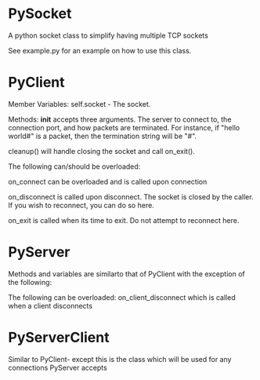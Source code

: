 PySocket
========

A python socket class to simplify having multiple TCP sockets

See example.py for an example on how to use this class.

PyClient
========
Member Variables:
self.socket - The socket.  

Methods:
__init__ accepts three arguments.  The server to connect to, the connection port, and how packets are terminated.  For 
instance, if "hello world#" is a packet, then the termination string will be "#".

cleanup() will handle closing the socket and call on_exit().  

The following can/should be overloaded:

on_connect can be overloaded and is called upon connection

on_disconnect is called upon disconnect.  The socket is closed by the caller.  If you wish to reconnect, you can do so here.

on_exit is called when its time to exit.  Do not attempt to reconnect here.

PyServer
=======
Methods and variables are similarto that of PyClient with the exception of the following:

The following can be overloaded:
on_client_disconnect which is called when a client disconnects

PyServerClient
==============
Similar to PyClient- except this is the class which will be used for any connections PyServer accepts
